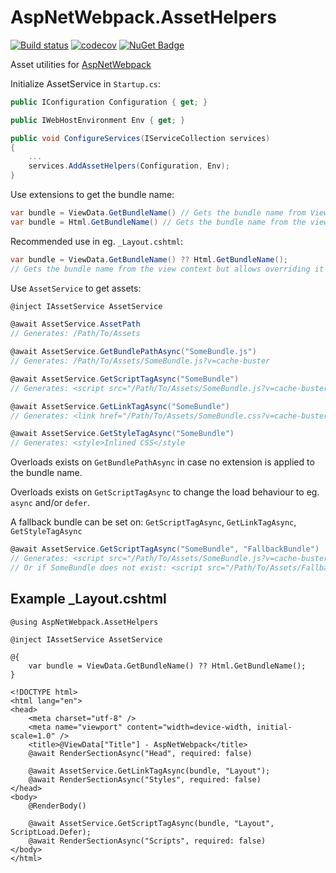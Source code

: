 # AspNetWebpack.AssetHelpers
[![Build status](https://ci.appveyor.com/api/projects/status/u369u4wt45hsw53f?svg=true)](https://ci.appveyor.com/project/Baune8D/aspnetwebpack-assethelpers)
[![codecov](https://codecov.io/gh/Baune8D/AspNetWebpack.AssetHelpers/branch/main/graph/badge.svg?token=M4KiXgJBnw)](https://codecov.io/gh/Baune8D/AspNetWebpack.AssetHelpers)
[![NuGet Badge](https://buildstats.info/nuget/AspNetWebpack.AssetHelpers)](https://www.nuget.org/packages/AspNetWebpack.AssetHelpers)

Asset utilities for [AspNetWebpack](https://github.com/Baune8D/AspNetWebpack)

Initialize AssetService in ```Startup.cs```:
```csharp
public IConfiguration Configuration { get; }

public IWebHostEnvironment Env { get; }

public void ConfigureServices(IServiceCollection services)
{
    ...
    services.AddAssetHelpers(Configuration, Env);
}
```

Use extensions to get the bundle name:
```csharp
var bundle = ViewData.GetBundleName() // Gets the bundle name from ViewData["Bundle"]
var bundle = Html.GetBundleName() // Gets the bundle name from the view context
```

Recommended use in eg. ```_Layout.cshtml```:
```csharp
var bundle = ViewData.GetBundleName() ?? Html.GetBundleName();
// Gets the bundle name from the view context but allows overriding it in ViewData["Bundle"]
```

Use ```AssetService``` to get assets:
```csharp
@inject IAssetService AssetService

@await AssetService.AssetPath
// Generates: /Path/To/Assets

@await AssetService.GetBundlePathAsync("SomeBundle.js")
// Generates: /Path/To/Assets/SomeBundle.js?v=cache-buster

@await AssetService.GetScriptTagAsync("SomeBundle")
// Generates: <script src="/Path/To/Assets/SomeBundle.js?v=cache-buster"></script>

@await AssetService.GetLinkTagAsync("SomeBundle")
// Generates: <link href="/Path/To/Assets/SomeBundle.css?v=cache-buster" rel=\"stylesheet\" />

@await AssetService.GetStyleTagAsync("SomeBundle")
// Generates: <style>Inlined CSS</style
```
Overloads exists on ```GetBundlePathAsync``` in case no extension is applied to the bundle name.

Overloads exists on ```GetScriptTagAsync``` to change the load behaviour to eg. ```async``` and/or ```defer```.

A fallback bundle can be set on: ```GetScriptTagAsync```, ```GetLinkTagAsync```, ```GetStyleTagAsync```
```csharp
@await AssetService.GetScriptTagAsync("SomeBundle", "FallbackBundle")
// Generates: <script src="/Path/To/Assets/SomeBundle.js?v=cache-buster"></script>
// Or if SomeBundle does not exist: <script src="/Path/To/Assets/FallbackBundle.js?v=cache-buster"></script>
```

## Example _Layout.cshtml

```razor
@using AspNetWebpack.AssetHelpers

@inject IAssetService AssetService

@{
    var bundle = ViewData.GetBundleName() ?? Html.GetBundleName();
}

<!DOCTYPE html>
<html lang="en">
<head>
    <meta charset="utf-8" />
    <meta name="viewport" content="width=device-width, initial-scale=1.0" />
    <title>@ViewData["Title"] - AspNetWebpack</title>
    @await RenderSectionAsync("Head", required: false)

    @await AssetService.GetLinkTagAsync(bundle, "Layout");
    @await RenderSectionAsync("Styles", required: false)
</head>
<body>
    @RenderBody()

    @await AssetService.GetScriptTagAsync(bundle, "Layout", ScriptLoad.Defer);
    @await RenderSectionAsync("Scripts", required: false)
</body>
</html>
```
